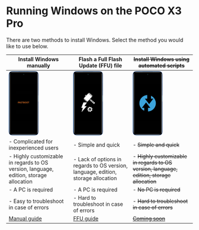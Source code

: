 # Running Windows on the POCO X3 Pro

There are two methods to install Windows. Select the method you would like to use below.

| **Install Windows manually** | **Flash a Full Flash Update (FFU) file** | ~~**Install Windows using automated scripts**~~
|------------------------------------------------------------------------------------------------------------------------|-------------------------------------------------------------------------------------------------------------------|-------------------------------------------------------------------------------------------------------------------
| <a href="1-partition.md"><img src="https://github.com/n00b69/woa-vayu/blob/main/guide/zmanual.png" width="80"></a> | <a href="ffu.md"><img src="https://github.com/n00b69/woa-vayu/blob/main/guide/zffu.png" width="80"></a> | <a href="nopc.md"><img src="https://github.com/n00b69/woa-vayu/blob/main/guide/znopc.png" width="80"></a>
| - Complicated for inexperienced users | - Simple and quick | - ~~Simple and quick~~
| - Highly customizable in regards to OS version, language, edition, storage allocation | - Lack of options in regards to OS version, language, edition, storage allocation | - ~~Highly customizable in regards to OS version, language, edition, storage allocation~~
| - A PC is required | - A PC is required | - ~~No PC is required~~ 
| - Easy to troubleshoot in case of errors | - Hard to troubleshoot in case of errors | - ~~Hard to troubleshoot in case of errors~~
| [Manual guide](1-partition.md)           | [FFU guide](ffu.md) | ~~[Coming soon](nopc.md)~~  |













